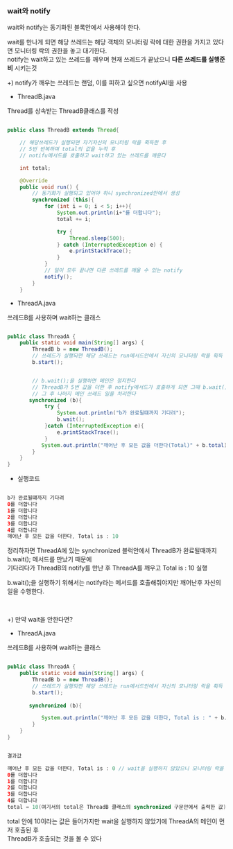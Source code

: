 ### wait와 notify

wait와 notify는 동기화된 블록안에서 사용해야 한다. 

wait를 만나게 되면 해당 쓰레드는 해당 객체의 모니터링 락에 대한 권한을 가지고 있다면 모니터링 락의 권한을 놓고 대기한다. <br/>
notify는 wait하고 있는 쓰레드를 깨우며 현재 쓰레드가 끝났으니 **다른 쓰레드를 실행준비** 시키는것

+) notify가 깨우는 쓰레드는 랜덤, 이를 피하고 싶으면 notifyAll을 사용

- ThreadB.java

Thread를 상속받는 ThreadB클래스를 작성

```java

public class ThreadB extends Thread{

    // 해당쓰레드가 실행되면 자기자신의 모니터링 락을 획득한 후
    // 5번 반복하며 total의 값을 누적 후
    // notifu메서드를 호출하고 wait하고 있는 쓰레드를 깨운다

    int total;

    @Override
    public void run() {
        // 동기화가 실행되고 있어야 하니 synchronized안에서 생성
        synchronized (this){
            for (int i = 0; i < 5; i++){
                System.out.println(i+"를 더합니다");
                total += i;

                try {
                    Thread.sleep(500);
                } catch (InterruptedException e) {
                    e.printStackTrace();
                }
            }
            // 일이 모두 끝나면 다른 쓰레드를 깨울 수 있는 notify
            notify();
        }
    }

```

- ThreadA.java

쓰레드B를 사용하며 wait하는 클래스

```java

public class ThreadA {
    public static void main(String[] args) {
        ThreadB b = new ThreadB();
        // 쓰레드가 실행되면 해당 쓰레드는 run메서드안에서 자신의 모니터링 락을 획득
        b.start();


        // b.wait();을 실행하면 메인은 정지한다
        // ThreadB가 5번 값을 더한 후 notify메서드가 호출하게 되면 그때 b.wait();에서 깨어난다
        // 그 후 나머지 메인 쓰레드 일을 처리한다
       synchronized (b){
            try {
                System.out.println("b가 완료될떄까지 기다려");
                b.wait();
            }catch (InterruptedException e){
                e.printStackTrace();
            }
           System.out.println("깨어난 후 모든 값을 더한다(Total)" + b.total);
        }
    }
}

```

- 실행코드

```java

b가 완료될떄까지 기다려
0를 더합니다
1를 더합니다
2를 더합니다
3를 더합니다
4를 더합니다
깨어난 후 모든 값을 더한다, Total is : 10

```

정리하자면 ThreadA에 있는 synchronized 블럭안에서 ThreadB가 완료될때까지 b.wait(); 메서드를 만났기 때문에 <br/>
기다리다가 ThreadB의 notify를 만난 후 ThreadA를 깨우고 Total is : 10 실행

b.wait();을 실행하기 위해서는 notify라는 메서드를 호출해줘야지만 깨어난후 자신의 일을 수행한다.


<br/>

+) 만약 wait을 안한다면?

- ThreadA.java

쓰레드B를 사용하며 wait하는 클래스

```java

public class ThreadA {
    public static void main(String[] args) {
        ThreadB b = new ThreadB();
        // 쓰레드가 실행되면 해당 쓰레드는 run메서드안에서 자신의 모니터링 락을 획득
        b.start();
        
       synchronized (b){

           System.out.println("깨어난 후 모든 값을 더한다, Total is : " + b.total);
        }
    }
}


결과값

깨어난 후 모든 값을 더한다, Total is : 0 // wait을 실행하지 않았으니 모니터링 락을 가지고 있는것은 ThreadA 
0를 더합니다
1를 더합니다
2를 더합니다
3를 더합니다
4를 더합니다
total = 10(여기서의 total은 ThreadB 클래스의 synchronized 구문안에서 출력한 값) 

```

total 안에 10이라는 값은 들어가지만 wait을 실행하지 않았기에 ThreadA의 메인이 먼저 호출된 후 <br/>
ThreadB가 호출되는 것을 볼 수 있다 



